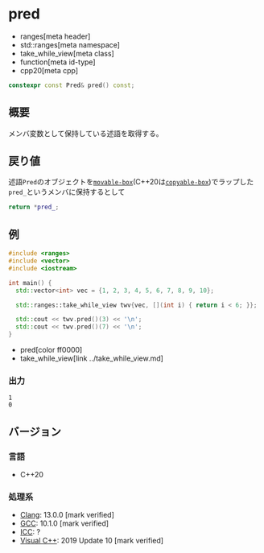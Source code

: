 # pred
* ranges[meta header]
* std::ranges[meta namespace]
* take_while_view[meta class]
* function[meta id-type]
* cpp20[meta cpp]

```cpp
constexpr const Pred& pred() const;
```

## 概要

メンバ変数として保持している述語を取得する。

## 戻り値

述語`Pred`のオブジェクトを[`movable-box`](../movable_box.md)(C++20は[`copyable-box`](../copyable_box.md))でラップした `pred_`というメンバに保持するとして

```cpp
return *pred_;
```

## 例

```cpp example
#include <ranges>
#include <vector>
#include <iostream>

int main() {
  std::vector<int> vec = {1, 2, 3, 4, 5, 6, 7, 8, 9, 10};

  std::ranges::take_while_view twv{vec, [](int i) { return i < 6; }};

  std::cout << twv.pred()(3) << '\n';
  std::cout << twv.pred()(7) << '\n';
}
```
* pred[color ff0000]
* take_while_view[link ../take_while_view.md]

### 出力

```
1
0
```

## バージョン
### 言語
- C++20

### 処理系
- [Clang](/implementation.md#clang): 13.0.0 [mark verified]
- [GCC](/implementation.md#gcc): 10.1.0 [mark verified]
- [ICC](/implementation.md#icc): ?
- [Visual C++](/implementation.md#visual_cpp): 2019 Update 10 [mark verified]